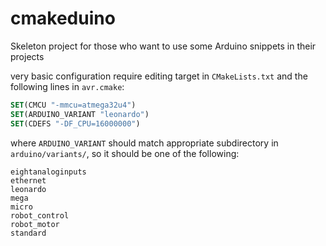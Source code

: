 # cmakeduino
Skeleton project for those who want to use some Arduino snippets in their projects

very basic configuration require editing target in `CMakeLists.txt` and the following lines in `avr.cmake`:
```CMake
SET(CMCU "-mmcu=atmega32u4")
SET(ARDUINO_VARIANT "leonardo")
SET(CDEFS "-DF_CPU=16000000")
```
where `ARDUINO_VARIANT` should match appropriate subdirectory in `arduino/variants/`, so it should be one of
the following: 
```
eightanaloginputs
ethernet
leonardo
mega
micro
robot_control
robot_motor
standard
```
